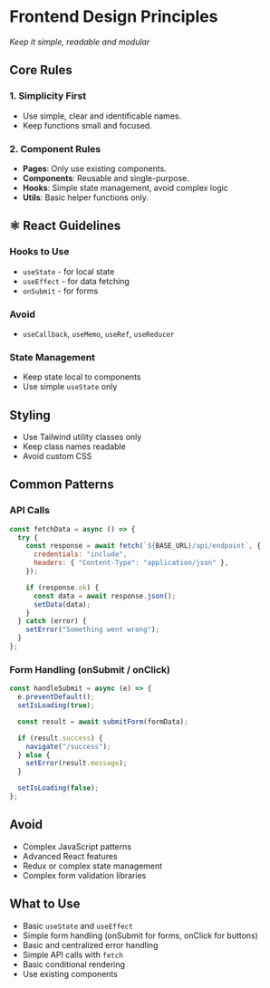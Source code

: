 # Frontend Design Principles

_Keep it simple, readable and modular_

## Core Rules

### **1. Simplicity First**

- Use simple, clear and identificable names.
- Keep functions small and focused.

### **2. Component Rules**

- **Pages**: Only use existing components.
- **Components**: Reusable and single-purpose.
- **Hooks**: Simple state management, avoid complex logic
- **Utils**: Basic helper functions only.

## ⚛️ React Guidelines

### **Hooks to Use**

- `useState` - for local state
- `useEffect` - for data fetching
- `onSubmit` - for forms

### **Avoid**

- `useCallback`, `useMemo`, `useRef`, `useReducer`

### **State Management**

- Keep state local to components
- Use simple `useState` only

## Styling

- Use Tailwind utility classes only
- Keep class names readable
- Avoid custom CSS

## Common Patterns

### **API Calls**

```jsx
const fetchData = async () => {
  try {
    const response = await fetch(`${BASE_URL}/api/endpoint`, {
      credentials: "include",
      headers: { "Content-Type": "application/json" },
    });

    if (response.ok) {
      const data = await response.json();
      setData(data);
    }
  } catch (error) {
    setError("Something went wrong");
  }
};
```

### **Form Handling** (onSubmit / onClick)

```jsx
const handleSubmit = async (e) => {
  e.preventDefault();
  setIsLoading(true);

  const result = await submitForm(formData);

  if (result.success) {
    navigate("/success");
  } else {
    setError(result.message);
  }

  setIsLoading(false);
};
```

## Avoid

- Complex JavaScript patterns
- Advanced React features
- Redux or complex state management
- Complex form validation libraries

## What to Use

- Basic `useState` and `useEffect`
- Simple form handling (onSubmit for forms, onClick for buttons)
- Basic and centralized error handling
- Simple API calls with `fetch`
- Basic conditional rendering
- Use existing components
